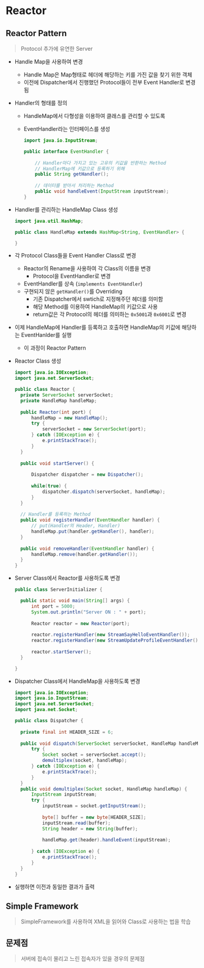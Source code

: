 # Reactor

## Reactor Pattern

> Protocol 추가에 유연한 Server

* Handle Map을 사용하여 변경

  * Handle Map은 Map형태로 헤더에 해당하는 키를 가진 값을 찾기 위한 객체
  * 이전에 Dispatcher에서 진행했던 Protocol들이 전부 Event Handler로 변경됨

* Handler의 형태를 정의

  * HandleMap에서 다형성을 이용하여 클래스를 관리할 수 있도록

  * EventHandler라는 인터페이스를 생성

    ```java
    import java.io.InputStream;
    
    public interface EventHandler {
    	
    	// Handler마다 가지고 있는 고유의 키값을 반환하는 Method
    	// HandlerMap에 키값으로 등록하기 위해
    	public String getHandler();
    	
    	// 데이터를 받아서 처리하는 Method
    	public void handleEvent(InputStream inputStream);
    }
    ```

* Handler를 관리하는 HandleMap Class 생성

  ```java
  import java.util.HashMap;
  
  public class HandleMap extends HashMap<String, EventHandler> {
  
  }
  ```

* 각 Protocol Class들을 Event Handler Class로 변경

  * Reactor의 Rename을 사용하여 각 Class의 이름을 변경
    * Protocol을 EventHandler로 변경
  * EventHandler를 상속 (`implements EventHandler`)
  * 구현되지 않은 `getHandler()`를 Overriding
    * 기존 Dispatcher에서 swtich로 지정해주던 헤더를 의미함
    * 해당 Method를 이용하여 HandleMap의 키값으로 사용
    * return값은 각 Protocol의 헤더를 의미하는 `0x5001`과 `0x6001`로 변경

* 이제 HandleMap에 Handler를 등록하고 호출하면 HandleMap의 키값에 해당하는 EventHanlder를 실행

  * 이 과정이 Reactor Pattern

* Reactor Class 생성

  ```java
  import java.io.IOException;
  import java.net.ServerSocket;
  
  public class Reactor {
  	private ServerSocket serverSocket;
  	private HandleMap handleMap;
  	
  	public Reactor(int port) {
  		handleMap = new HandleMap();
  		try {
  			serverSocket = new ServerSocket(port);
  		} catch (IOException e) {
  			e.printStackTrace();
  		}
  	}
  	
  	public void startServer() {
  		
  		Dispatcher dispatcher = new Dispatcher();
  		
  		while(true) {
  			dispatcher.dispatch(serverSocket, handleMap);
  		}
  	}
  	
  	// Handler를 등록하는 Method
  	public void registerHandler(EventHandler handler) {
  		// put(Handler의 Header, Handler)
  		handleMap.put(handler.getHandler(), handler);
  	}
  	
  	public void removeHandler(EventHandler handler) {
  		handleMap.remove(handler.getHandler());
  	}
  }
  ```

* Server Class에서 Reactor를 사용하도록 변경

  ```java
  public class ServerInitializer {
  
  	public static void main(String[] args) {
  		int port = 5000;
  		System.out.println("Server ON : " + port);
  		
  		Reactor reactor = new Reactor(port);
  		
  		reactor.registerHandler(new StreamSayHelloEventHandler());
  		reactor.registerHandler(new StreamUpdateProfileEventHandler());
  		
  		reactor.startServer();
  	}
  
  }
  
  ```

* Dispatcher Class에서 HandleMap을 사용하도록 변경

  ```java
  import java.io.IOException;
  import java.io.InputStream;
  import java.net.ServerSocket;
  import java.net.Socket;
  
  public class Dispatcher {
  	
  	private final int HEADER_SIZE = 6;
  	
  	public void dispatch(ServerSocket serverSocket, HandleMap handleMap) {
  		try {
  			Socket socket = serverSocket.accept();
  			demultiplex(socket, handleMap);
  		} catch (IOException e) {
  			e.printStackTrace();
  		}
  	}
  	public void demultiplex(Socket socket, HandleMap handleMap) {
  		InputStream inputStream;
  		try {
  			inputStream = socket.getInputStream();
  			
  			byte[] buffer = new byte[HEADER_SIZE];
  			inputStream.read(buffer);
  			String header = new String(buffer);
  			
  			handleMap.get(header).handleEvent(inputStream);
              
  		} catch (IOException e) {
  			e.printStackTrace();
  		}
  	}
  }
  
  ```

* 실행하면 이전과 동일한 결과가 출력

## Simple Framework

> SimpleFramework를 사용하여 XML을 읽어와 Class로 사용하는 법을 학습

## 문제점

> 서버에 접속이 몰리고 느린 접속자가 있을 경우의 문제점